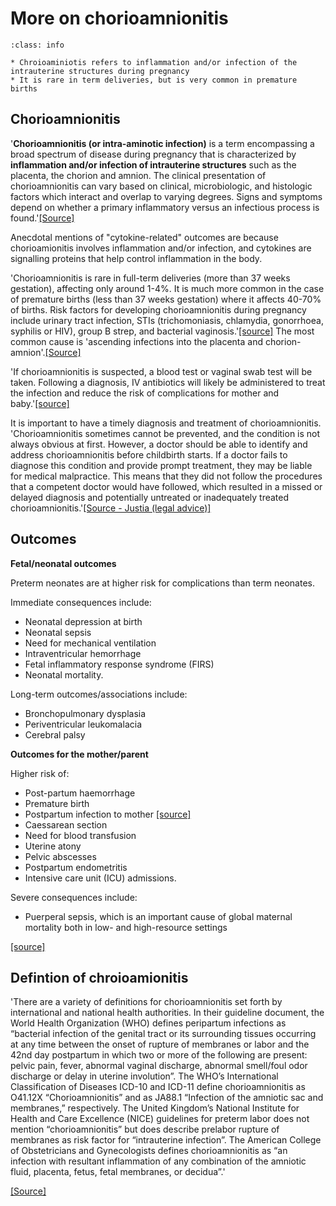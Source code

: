 # More on chorioamnionitis

`````{admonition} Executive summary
:class: info

* Chroioaminiotis refers to inflammation and/or infection of the intrauterine structures during pregnancy
* It is rare in term deliveries, but is very common in premature births
`````

## Chorioamnionitis

'**Chorioamnionitis (or intra-aminotic infection)** is a term encompassing a broad spectrum of disease during pregnancy that is characterized by **inflammation and/or infection of intrauterine structures** such as the placenta, the chorion and amnion. The clinical presentation of chorioamnionitis can vary based on clinical, microbiologic, and histologic factors which interact and overlap to varying degrees. Signs and symptoms depend on whether a primary inflammatory versus an infectious process is found.'[[Source]](https://doi.org/10.1016%2Fj.vaccine.2019.05.030)

Anecdotal mentions of "cytokine-related" outcomes are because chorioamionitis involves inflammation and/or infection, and cytokines are signalling proteins that help control inflammation in the body.

'Chorioamnionitis is rare in full-term deliveries (more than 37 weeks gestation), affecting only around 1-4%. It is much more common in the case of premature births (less than 37 weeks gestation) where it affects 40-70% of births. Risk factors for developing chorioamnionitis during pregnancy include urinary tract infection, STIs (trichomoniasis, chlamydia, gonorrhoea, syphilis or HIV), group B strep, and bacterial vaginosis.'[[source]](https://www.penningtonslaw.com/news-publications/latest-news/2023/intrauterine-infection-chorioamnionitis-diagnosis-treatment-and-complications) The most common cause is 'ascending infections into the placenta and chorion-amnion'.[[Source]](https://doi.org/10.1016%2Fj.vaccine.2019.05.030)

'If chorioamnionitis is suspected, a blood test or vaginal swab test will be taken. Following a diagnosis, IV antibiotics will likely be administered to treat the infection and reduce the risk of complications for mother and baby.'[[source]](https://www.penningtonslaw.com/news-publications/latest-news/2023/intrauterine-infection-chorioamnionitis-diagnosis-treatment-and-complications)

It is important to have a timely diagnosis and treatment of chorioamnionitis. 'Chorioamnionitis sometimes cannot be prevented, and the condition is not always obvious at first. However, a doctor should be able to identify and address chorioamnionitis before childbirth starts. If a doctor fails to diagnose this condition and provide prompt treatment, they may be liable for medical malpractice. This means that they did not follow the procedures that a competent doctor would have followed, which resulted in a missed or delayed diagnosis and potentially untreated or inadequately treated chorioamnionitis.'[[Source - Justia (legal advice)]](https://www.justia.com/birth-injuries/pregnancy-and-childbirth-complications/maternal-infections/chorioamnionitis/)

## Outcomes

**Fetal/neonatal outcomes**

Preterm neonates are at higher risk for complications than term neonates. 

Immediate consequences include:
* Neonatal depression at birth
* Neonatal sepsis
* Need for mechanical ventilation
* Intraventricular hemorrhage
* Fetal inflammatory response syndrome (FIRS)
* Neonatal mortality.

Long-term outcomes/associations include:
* Bronchopulmonary dysplasia
* Periventricular leukomalacia
* Cerebral palsy

**Outcomes for the mother/parent**

Higher risk of:
* Post-partum haemorrhage
* Premature birth
* Postpartum infection to mother [[source]](https://www.penningtonslaw.com/news-publications/latest-news/2023/intrauterine-infection-chorioamnionitis-diagnosis-treatment-and-complications)
* Caessarean section
* Need for blood transfusion
* Uterine atony
* Pelvic abscesses
* Postpartum endometritis
* Intensive care unit (ICU) admissions.

Severe consequences include:
* Puerperal sepsis, which is an important cause of global maternal mortality both in low- and high-resource settings

[[source]](https://doi.org/10.1016%2Fj.vaccine.2019.05.030)

## Defintion of chroioamionitis

'There are a variety of definitions for chorioamnionitis set forth by international and national health authorities. In their guideline document, the World Health Organization (WHO) defines peripartum infections as “bacterial infection of the genital tract or its surrounding tissues occurring at any time between the onset of rupture of membranes or labor and the 42nd day postpartum in which two or more of the following are present: pelvic pain, fever, abnormal vaginal discharge, abnormal smell/foul odor discharge or delay in uterine involution”. The WHO’s International Classification of Diseases ICD-10 and ICD-11 define chorioamnionitis as O41.12X “Chorioamnionitis” and as JA88.1 “Infection of the amniotic sac and membranes,” respectively. The United Kingdom’s National Institute for Health and Care Excellence (NICE) guidelines for preterm labor does not mention “chorioamnionitis” but does describe prelabor rupture of membranes as risk factor for “intrauterine infection”. The American College of Obstetricians and Gynecologists defines chorioamnionitis as “an infection with resultant inflammation of any combination of the amniotic fluid, placenta, fetus, fetal membranes, or decidua”.'

[[Source]](https://doi.org/10.1016%2Fj.vaccine.2019.05.030)
